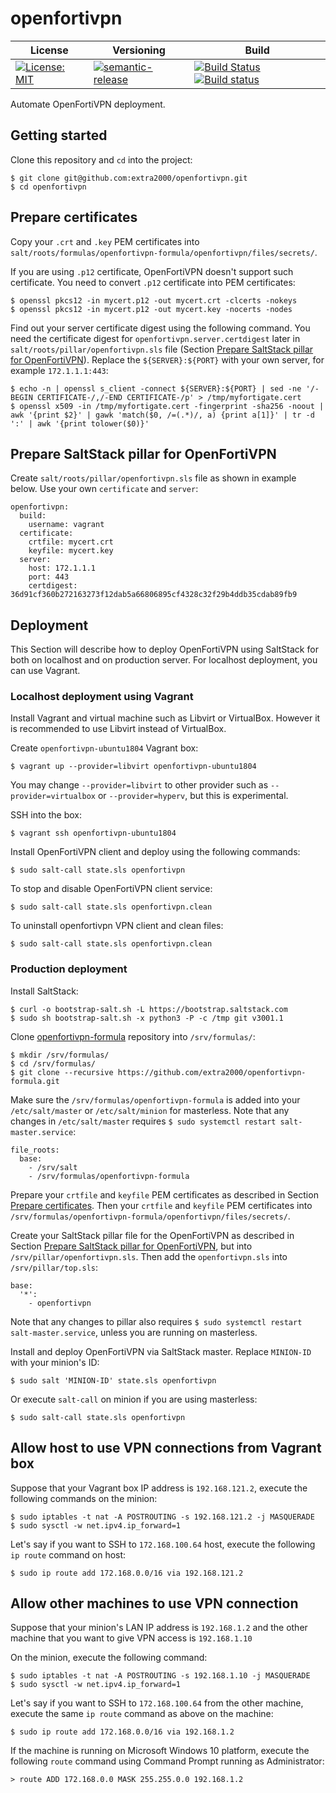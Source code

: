 # openfortivpn

| License | Versioning | Build |
| ------- | ---------- | ----- |
| [![License: MIT](https://img.shields.io/badge/License-MIT-yellow.svg)](https://opensource.org/licenses/MIT) | [![semantic-release](https://img.shields.io/badge/%20%20%F0%9F%93%A6%F0%9F%9A%80-semantic--release-e10079.svg)](https://github.com/semantic-release/semantic-release) | [![Build Status](https://travis-ci.com/extra2000/openfortivpn.svg?branch=master)](https://travis-ci.com/extra2000/openfortivpn) [![Build status](https://ci.appveyor.com/api/projects/status/al6ub31jyhnd83jb/branch/master?svg=true)](https://ci.appveyor.com/project/nikAizuddin/openfortivpn/branch/master) |

Automate OpenFortiVPN deployment.


## Getting started

Clone this repository and `cd` into the project:
```
$ git clone git@github.com:extra2000/openfortivpn.git
$ cd openfortivpn
```


## Prepare certificates

Copy your `.crt` and `.key` PEM certificates into `salt/roots/formulas/openfortivpn-formula/openfortivpn/files/secrets/`.

If you are using `.p12` certificate, OpenFortiVPN doesn't support such certificate. You need to convert `.p12` certificate into PEM certificates:
```
$ openssl pkcs12 -in mycert.p12 -out mycert.crt -clcerts -nokeys
$ openssl pkcs12 -in mycert.p12 -out mycert.key -nocerts -nodes
```

Find out your server certificate digest using the following command. You need the certificate digest for `openfortivpn.server.certdigest` later in `salt/roots/pillar/openfortivpn.sls` file (Section [Prepare SaltStack pillar for OpenFortiVPN](#Prepare-SaltStack-pillar-for-OpenFortiVPN)). Replace the `${SERVER}:${PORT}` with your own server, for example `172.1.1.1:443`:
```
$ echo -n | openssl s_client -connect ${SERVER}:${PORT} | sed -ne '/-BEGIN CERTIFICATE-/,/-END CERTIFICATE-/p' > /tmp/myfortigate.cert
$ openssl x509 -in /tmp/myfortigate.cert -fingerprint -sha256 -noout | awk '{print $2}' | gawk 'match($0, /=(.*)/, a) {print a[1]}' | tr -d ':' | awk '{print tolower($0)}'
```


## Prepare SaltStack pillar for OpenFortiVPN

Create `salt/roots/pillar/openfortivpn.sls` file as shown in example below. Use your own `certificate` and `server`:
```
openfortivpn:
  build:
    username: vagrant
  certificate:
    crtfile: mycert.crt
    keyfile: mycert.key
  server:
    host: 172.1.1.1
    port: 443
    certdigest: 36d91cf360b272163273f12dab5a66806895cf4328c32f29b4ddb35cdab89fb9
```


## Deployment

This Section will describe how to deploy OpenFortiVPN using SaltStack for both on localhost and on production server. For localhost deployment, you can use Vagrant.


### Localhost deployment using Vagrant

Install Vagrant and virtual machine such as Libvirt or VirtualBox. However it is recommended to use Libvirt instead of VirtualBox.

Create `openfortivpn-ubuntu1804` Vagrant box:
```
$ vagrant up --provider=libvirt openfortivpn-ubuntu1804
```

You may change `--provider=libvirt` to other provider such as `--provider=virtualbox` or `--provider=hyperv`, but this is experimental.

SSH into the box:
```
$ vagrant ssh openfortivpn-ubuntu1804
```

Install OpenFortiVPN client and deploy using the following commands:
```
$ sudo salt-call state.sls openfortivpn
```

To stop and disable OpenFortiVPN client service:
```
$ sudo salt-call state.sls openfortivpn.clean
```

To uninstall openfortivpn VPN client and clean files:
```
$ sudo salt-call state.sls openfortivpn.clean
```


### Production deployment

Install SaltStack:
```
$ curl -o bootstrap-salt.sh -L https://bootstrap.saltstack.com
$ sudo sh bootstrap-salt.sh -x python3 -P -c /tmp git v3001.1
```

Clone [openfortivpn-formula](https://github.com/extra2000/openfortivpn-formula) repository into `/srv/formulas/`:
```
$ mkdir /srv/formulas/
$ cd /srv/formulas/
$ git clone --recursive https://github.com/extra2000/openfortivpn-formula.git
```

Make sure the `/srv/formulas/openfortivpn-formula` is added into your `/etc/salt/master` or `/etc/salt/minion` for masterless. Note that any changes in `/etc/salt/master` requires `$ sudo systemctl restart salt-master.service`:
```
file_roots:
  base:
    - /srv/salt
    - /srv/formulas/openfortivpn-formula
```

Prepare your `crtfile` and `keyfile` PEM certificates as described in Section [Prepare certificates](#Prepare-certificates). Then your `crtfile` and `keyfile` PEM certificates into `/srv/formulas/openfortivpn-formula/openfortivpn/files/secrets/`.

Create your SaltStack pillar file for the OpenFortiVPN as described in Section [Prepare SaltStack pillar for OpenFortiVPN](#Prepare-SaltStack-pillar-for-OpenFortiVPN), but into `/srv/pillar/openfortivpn.sls`. Then add the `openfortivpn.sls` into `/srv/pillar/top.sls`:
```
base:
  '*':
    - openfortivpn
```

Note that any changes to pillar also requires `$ sudo systemctl restart salt-master.service`, unless you are running on masterless.

Install and deploy OpenFortiVPN via SaltStack master. Replace `MINION-ID` with your minion's ID:
```
$ sudo salt 'MINION-ID' state.sls openfortivpn
```

Or execute `salt-call` on minion if you are using masterless:
```
$ sudo salt-call state.sls openfortivpn
```


## Allow host to use VPN connections from Vagrant box

Suppose that your Vagrant box IP address is `192.168.121.2`, execute the following commands on the minion:
```
$ sudo iptables -t nat -A POSTROUTING -s 192.168.121.2 -j MASQUERADE
$ sudo sysctl -w net.ipv4.ip_forward=1
```

Let's say if you want to SSH to `172.168.100.64` host, execute the following `ip route` command on host:
```
$ sudo ip route add 172.168.0.0/16 via 192.168.121.2
```


## Allow other machines to use VPN connection

Suppose that your minion's LAN IP address is `192.168.1.2` and the other machine that you want to give VPN access is `192.168.1.10`

On the minion, execute the following command:
```
$ sudo iptables -t nat -A POSTROUTING -s 192.168.1.10 -j MASQUERADE
$ sudo sysctl -w net.ipv4.ip_forward=1
```

Let's say if you want to SSH to `172.168.100.64` from the other machine, execute the same `ip route` command as above on the machine:
```
$ sudo ip route add 172.168.0.0/16 via 192.168.1.2
```

If the machine is running on Microsoft Windows 10 platform, execute the following `route` command using Command Prompt running as Administrator:
```
> route ADD 172.168.0.0 MASK 255.255.0.0 192.168.1.2
```
